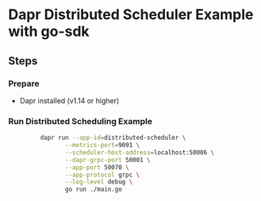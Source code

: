 # Dapr Distributed Scheduler Example with go-sdk

## Steps

### Prepare

- Dapr installed (v1.14 or higher)

### Run Distributed Scheduling Example

<!-- STEP
name: Run Distributed Scheduling Example
output_match_mode: substring
expected_stdout_lines:
  - 'Scheduler stream connected'
  - 'schedulejob - success'
  - 'job 0 received'
  - 'extracted payload: {db-backup {my-prod-db /backup-dir}}'
  - 'job 1 received'
  - 'extracted payload: {db-backup {my-prod-db /backup-dir}}'
  - 'job 2 received'
  - 'extracted payload: {db-backup {my-prod-db /backup-dir}}'
  - 'getjob - resp: &{prod-db-backup @every 1s 10   value:"{\"task\":\"db-backup\",\"metadata\":{\"db_name\":\"my-prod-db\",\"backup_location\":\"/backup-dir\"}}"}'
  - 'deletejob - success'

background: true
sleep: 30

-->

```bash
         dapr run --app-id=distributed-scheduler \
                --metrics-port=9091 \
                --scheduler-host-address=localhost:50006 \
                --dapr-grpc-port 50001 \
                --app-port 50070 \
                --app-protocol grpc \
                --log-level debug \
                go run ./main.go

```

<!-- END_STEP -->
